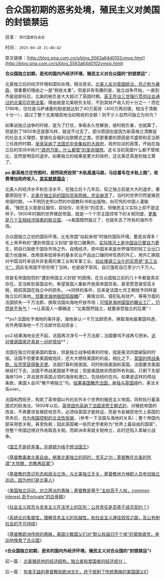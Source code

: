 # 合众国初期的恶劣处境，殖民主义对美国的封锁禁运

目录： `现代国家社会史` 

时间： `2015-04-18 21:46:42` 

原文链接：[http://blog.sina.com.cn/s/blog_5563a64d0102vmop.html](http://blog.sina.com.cn/s/blog_5563a64d0102vmop.html)

**合众国独立初期，恶劣的国内外经济环境，殖民主义对合众国的“封锁禁运”**；

北美独立后的经济环境和国际处境，相当恶劣。[北美人反对英国统治，将之称为暴政](../../../2011/5/8/北美独立战争英国真的万恶不赦吗？.md)，很重要的理由之一是“税收太重”。但是非有有趣的是，独立战争开始，一直到杰斐逊卸任后，北美的税负是大大超过了英国时期。[英王乔治三世强行贯彻议会通过的北美印花税法案](../../../2008/3/22/《爱国者》后谈北美独立战争的政治经济外交军事史.md)，理由就是北美税负太轻，不到其财产收入的十分之一！而在1786年，仅仅是马萨诸塞的税收就达到了40万英镑（400万两白银，相当于清朝十分一），超过了整个北美殖民地当初税收的总额！则不少人自然问独立为何鸟？

如果说独立战争的时侯，是为了打仗，争取永久性解放，彼时税负重，也就算了。但是到了1800年还是那鸟样，就说不过去了。部分原因也是因为新英格兰清教徒的社会主义理想，爱搞社会福利北欧模式之类。但更重要的原因是华盛顿和亚当斯三任政府时期，[渐渐采纳了法国式中央集权的大政府](../../../2015/4/3/华盛顿和杰斐逊，在美国独立和民主中的分别作用.md)，政府拉动的政策，开始在独立后的空间中执行[“政府万能，什么都管”的革命理想](../../../2009/1/7/威权万能论，肆虐中国2000年的条件反射.md)。这与当初英国什么都不管相比，显然是明显的退步。如果独立的结果是更大的政府，这北美还真是别独立算了。

**ps:新英格兰在穷困时，居然政府投资“木轨高速马路，马拉着车在木轨上跑”，收费增加政府收入，[其实就是国企](../../../2012/5/27/国企是政府机关的延伸，苏联因国企而亡国.md)**；

北美人的经济水平和生活水平，在独立后十几年后，较之独立前是大大的退步。重要原因在于，[北美在独立前的国际贸易网络，完全崩溃](../../../2011/5/8/北美独立战争简析《爱国者》真假情节.md)了。当时的世界仍然是殖民帝国时期，——>不明历史所以然的中国教科书和出版物，向可怜的中国人灌输着，“殖民主义就是征服你，奴役你，杀死你”的谎言。但殖民主义实际上却不是这样子。1800年时期的世界殖民帝国，就是一个个宗主国领导下的关税同盟，[更象是几个互相经济隔离的联合国](../../../2015/1/27/“殖民主义”的三个阶段；19世纪到二战前的几个“小世贸”；.md)，——>美国既然独立了，也就失去了所有的海外市场。

合众国独立之初的国际环境，比毛帝国“站起来啦”时侯的国际环境，要恶劣得多！毛上帝声称的“遭到帝国主义封锁”是信口雌黄的，[实际情况上是中国自已要自力更](../../../2008/12/29/所谓的自力更生大错特错.md)生，把自已隔绝于国际市场之外，自残经济，把中国本来是世界强项的轻工业出口能力也废掉，改用效率低得多的基本农业产品出口赚同样性质的外汇，用外汇换取对中国当时来说并非急需的重工业和军事工业。[如此傻逼工业化的实质是“去工业化”，](../../../2012/1/22/后进国家普遍性的信仰“傻逼工业化”.md)因此毛帝国不但穷得丁当响，也是弱不禁风，自已饿死自已至少六千万人。

但是毛帝国抱怨的“遭到帝国主义封锁”的困境，在合众国独立前的几十年都是真实存在。亚当斯到英国谈判，希望英国人重新开放英帝国贸易，甚至愿意接受高关税，赔偿英国在独立中的损失，——>同样的条件，后来是法国七月王朝授予同样是独立后的海地[，但要求海地赔偿捣毁糖](../../../2015/1/23/海地革命过高的政治期望，将海地带入极权的深渊；.md)厂、撕毁合同，侵犯私有财产，等等方面的法国损失一千万法郎，换取法国向海地开放市场；[可惜是海地国营的糖业工厂，仍然是不争气](../../../2015/1/22/海地黑色工人阶级,翻身做国企主人后的共产主义赤贫.md)！——>让英国人一脚踢走：“北美既然独立，就要承受独立的后果”！

**ps1:法国给予海地的条件是，海地承认一千万法郎债务，换取海地最惠国待遇，另外再借海地一千万法郎作启动资金；

ps2:结果海地全还不起，法国再次净亏一千万法郎；法国要鸡不成再亏把米。[这对傻逼国家还真是一对好搭挡](../../../2015/1/24/输出自由主义革命的极权海地的不得已；.md)**；

法国在独立时是美国的盟友，但是独立战争结束的时侯，就是美法同盟破裂的时侯。法国不但要拿美国做炮灰，还大大牺牲美国的利益，相比之下，[英国的停战条款，反而宽容得象天使](../../../2011/5/9/有限的革命，有限的战争.md)。法国打算利用美国，同时削弱美国和英国。法国要求美国继续打下去，法国不停战美国就不停战；但是美国放弃西部所有利益，只剩下东部海岸13州；并且放弃英国占领的海岸和港口，包括纽约在内。如果是这样的停战条款，美国人会问“俺干嘛独立”鸟。[结果美国撇开法国，单独与英国缔](../../../2011/5/9/独立战争没有保证美国的独立；星条旗歌.md)约，美法关系over。

法国和西班牙，构筑了英帝国以外的另外半个世界的殖民主义帝国，同样执行着英国式的航海法。1800年以后，[英帝国也采纳了法国波旁王朝式的](../../../2014/12/11/西班牙波旁王朝改革的新自由主义路线，政治正确，及进步性.md)，对殖民帝国的改良，不再要求各殖民地货币，必须经英国才能转运，而是令各殖民地欠上英国的债务后，[作为帝国控制的合法性依据](../../../2008/12/20/英殖民帝国终结，是经济理由.md)，（参考一下法国与海地的关系）；整个帝国内部采用低关税，甚至免税；因此英国被一些历史学者称为“世界上最自由的国家”，但整个帝国边境对外收取高关税。而欧洲本来就关税林立，此时还陷入拿破仑战争。

《[国王不是好差事，华盛顿为啥不想当国王](../../../2015/4/11/国王不是好差事，华盛顿干嘛要当国王？.md)》

《[基督教毒害北美自由，祸害北美独立的同时，贪天之功；基督教在北美的所谓“大觉醒，宗教再启蒙”](../../../2015/4/12/基督教祸害北美的“大觉醒，宗教再启蒙”及其贪天之功.md)》

《[基督教的意识形态和政治立场，与北美独立无关，基督教地方神职人员参加独立运动，因为他们是北美人](../../../2015/4/13/基督教的意识形态和政治立场，与北美独立无关.md)》

《[美国独立运动，对立两派的愚昧；基督教是基于“主权高于人权，common
interest 高于private”的白骨精](../../../2015/4/14/美国独立运动，对立两派的共同愚昧，及基督教的反动；.md)》

《[社会主义观念与资本主义在法学上的区别：公共责任是否基于成员契约？](../../../2015/4/16/基督教的价值观，是对天赋人权的根本否定，为社会主义服务.md)》

《[系统论对象属性，理解资本主义的优越性，和社会主义通往奴役之路，及公有制社会的不可持续](../../../2015/4/16/系统论对象属性，理解资本主义的优越性，和社会主义的癌症.md)》

《[基督教欧洲传统的愚昧，美国少数国父们对“默认权益归于个体”的蒙胧直觉，幸运地挽救了合众国](../../../2015/4/17/有害无益的基督教和欧洲文化，终于抵制了传统愚昧的美国国父们.md)》

《**合众国独立初期，恶劣的国内外经济环境，殖民主义对合众国的“封锁禁运”**》

前一篇： [北美殖民地的经济结构，独立者和爱国者的经济成分；](../../../2015/4/19/北美殖民地的经济结构，独立者和爱国者的经济成分；.md)

后一篇： [有害无益的基督教和欧洲文化，终于抵制了传统愚昧的美国国父们](../../../2015/4/17/有害无益的基督教和欧洲文化，终于抵制了传统愚昧的美国国父们.md)

